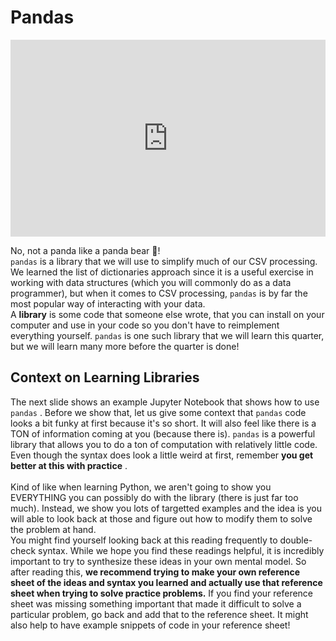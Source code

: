 # Pandas


<div style="position: relative; padding-bottom: 62.5%; height: 0;">
    <iframe src="https://www.loom.com/embed/ac6356dc00a246b59fd4ab6ba839d891?sharedAppSource=personal_library" frameborder="0" webkitallowfullscreen mozallowfullscreen allowfullscreen style="position: absolute; top: 0; left: 0; width: 100%; height: 100%;"></iframe>
</div>

No, not a panda like a panda bear 🐼!  
`pandas` is a library that we will use to simplify much of our CSV processing. We learned the list of dictionaries approach since it is a useful exercise in working with data structures (which you will commonly do as a data programmer), but when it comes to CSV processing, `pandas` is by far the most popular way of interacting with your data.  
A **library** is some code that someone else wrote, that you can install on your computer and use in your code so you don't have to reimplement everything yourself. `pandas` is one such library that we will learn this quarter, but we will learn many more before the quarter is done!  
##  Context on Learning Libraries  

The next slide shows an example Jupyter Notebook that shows how to use `pandas` . Before we show that, let us give some context that `pandas` code looks a bit funky at first because it's so short. It will also feel like there is a TON of information coming at you (because there is). `pandas` is a powerful library that allows you to do a ton of computation with relatively little code. Even though the syntax does look a little weird at first, remember **you get better at this with practice** . <br />  <br /> Kind of like when learning Python, we aren't going to show you EVERYTHING you can possibly do with the library (there is just far too much). Instead, we show you lots of targetted examples and the idea is you will able to look back at those and figure out how to modify them to solve the problem at hand.  
You might find yourself looking back at this reading frequently to double-check syntax. While we hope you find these readings helpful, it is incredibly important to try to synthesize these ideas in your own mental model. So after reading this, **we recommend trying to make your own reference sheet of the ideas and syntax you learned and actually use that reference sheet when trying to solve practice problems.** If you find your reference sheet was missing something important that made it difficult to solve a particular problem, go back and add that to the reference sheet. It might also help to have example snippets of code in your reference sheet!  
 
